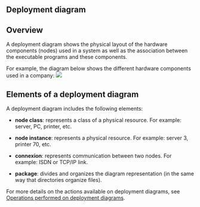 


## Deployment diagram 
			



<a name="NOTE1"></a>
<a name="NOTE1_1"></a>


## Overview
<a name="overview_ELTTEXTE000081"></a>
A deployment diagram shows the physical layout of the hardware components (nodes) used in a system as well as the association between the executable programs and these components.

For example, the diagram below shows the different hardware components used in a company:
![](https://doc.pcsoft.fr/en-US/images/image.awp?langid=3&name=P4_UML_Diagramme_deploiement%20-%20HC%20N%B0001.gif)


<a name="NOTE2"></a>
<a name="NOTE2_1"></a>


## Elements of a deployment diagram
<a name="elements_deployment_diagram_ELTTEXTE000105"></a>
A deployment diagram includes the following elements:

- **node class**: represents a class of a physical resource. For example: server, PC, printer, etc.

- **node instance**: represents a physical resource. For example: server 3, printer 70, etc.

- **connexion**: represents communication between two nodes. For example: ISDN or TCP/IP link.

- **package**: divides and organizes the diagram representation (in the same way that directories organize files).


For more details on the actions available on deployment diagrams, see [Operations performed on deployment diagrams](../Editeurs/2035018.md).


